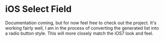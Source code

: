 # iOS Select Field

Documentation coming, but for now feel free to check out the project.  It's working fairly well, I am in the process
of converting the generated list into a radio button style.  This will more closely match the iOS7 look and feel.